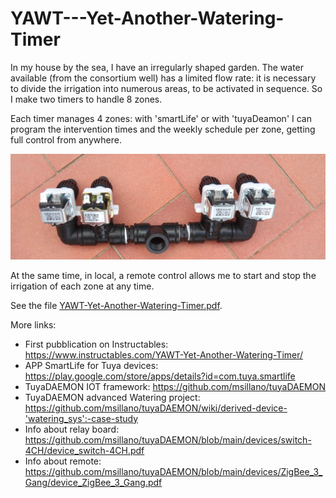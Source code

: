 # YAWT---Yet-Another-Watering-Timer

In my house by the sea, I have an irregularly shaped garden. The water available (from the consortium well) has a limited flow rate: it is necessary to divide the irrigation into numerous areas, to be activated in sequence. So I make two timers to handle 8 zones.

Each timer manages 4 zones: with 'smartLife' or with 'tuyaDeamon' I can program the intervention times and the weekly schedule per zone, getting full control from anywhere.


![distributor](https://github.com/msillano/YAWT---Yet-Another-Watering-Timer/blob/main/img/IMG_003.jpg?raw=true)



At the same time, in local, a remote control allows me to start and stop the irrigation of each zone at any time.

See the file  [YAWT-Yet-Another-Watering-Timer.pdf](https://github.com/msillano/YAWT---Yet-Another-Watering-Timer/blob/main/YAWT-Yet-Another-Watering-Timer.pdf).

More links:

- First pubblication on Instructables: https://www.instructables.com/YAWT-Yet-Another-Watering-Timer/
- APP SmartLife for Tuya devices: https://play.google.com/store/apps/details?id=com.tuya.smartlife
- TuyaDAEMON IOT framework: https://github.com/msillano/tuyaDAEMON
- TuyaDAEMON advanced Watering project: https://github.com/msillano/tuyaDAEMON/wiki/derived-device-'watering_sys':-case-study
- Info about relay board: https://github.com/msillano/tuyaDAEMON/blob/main/devices/switch-4CH/device_switch-4CH.pdf
- Info about remote: https://github.com/msillano/tuyaDAEMON/blob/main/devices/ZigBee_3_Gang/device_ZigBee_3_Gang.pdf
